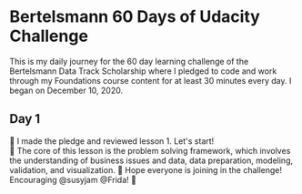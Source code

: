 # Bertelsmann 60 Days of Udacity Challenge 

This is my daily journey for the 60 day learning challenge of the Bertelsmann Data Track Scholarship where I pledged to code and work through my Foundations course content for at least 30 minutes every day. I began on December 10, 2020.


## Day 1
:cherry_blossom: I made the pledge and reviewed lesson 1. Let's start! <br>
:cherry_blossom: The core of this lesson is the problem solving framework, which involves the understanding of business issues and data, data preparation, modeling, validation, and visualization. 
:cherry_blossom: Hope everyone is joining in the challenge! Encouraging @susyjam @Frida! :sparkling_heart:
